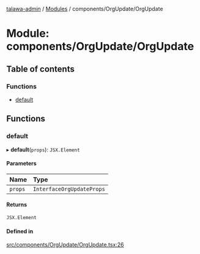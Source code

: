 [talawa-admin](../README.md) / [Modules](../modules.md) / components/OrgUpdate/OrgUpdate

# Module: components/OrgUpdate/OrgUpdate

## Table of contents

### Functions

- [default](components_OrgUpdate_OrgUpdate.md#default)

## Functions

### default

▸ **default**(`props`): `JSX.Element`

#### Parameters

| Name | Type |
| :------ | :------ |
| `props` | `InterfaceOrgUpdateProps` |

#### Returns

`JSX.Element`

#### Defined in

[src/components/OrgUpdate/OrgUpdate.tsx:26](https://github.com/1010varun/talawa-admin/blob/38ba274/src/components/OrgUpdate/OrgUpdate.tsx#L26)
